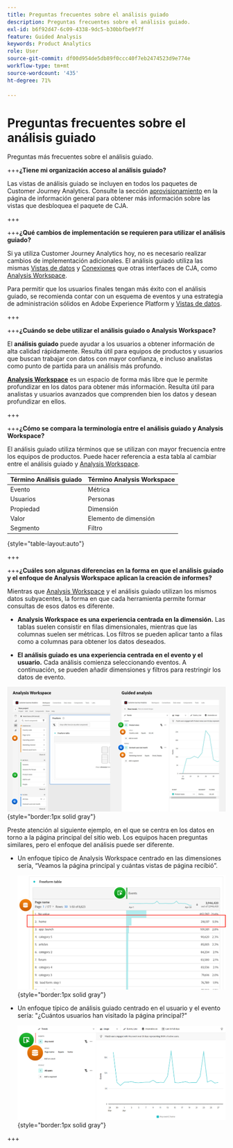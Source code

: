 ```yaml
---
title: Preguntas frecuentes sobre el análisis guiado
description: Preguntas frecuentes sobre el análisis guiado.
exl-id: b6f92d47-6c09-4338-9dc5-b30bbfbe9f7f
feature: Guided Analysis
keywords: Product Analytics
role: User
source-git-commit: df00d954de5db89f0ccc40f7eb2474523d9e774e
workflow-type: tm+mt
source-wordcount: '435'
ht-degree: 71%

---
```


# Preguntas frecuentes sobre el análisis guiado

Preguntas más frecuentes sobre el análisis guiado.

+++**¿Tiene mi organización acceso al análisis guiado?**

Las vistas de análisis guiado se incluyen en todos los paquetes de Customer Journey Analytics. Consulte la sección [aprovisionamiento](overview.md#provisioning) en la página de información general para obtener más información sobre las vistas que desbloquea el paquete de CJA.

+++

+++**¿Qué cambios de implementación se requieren para utilizar el análisis guiado?**

Si ya utiliza Customer Journey Analytics hoy, no es necesario realizar cambios de implementación adicionales. El análisis guiado utiliza las mismas [Vistas de datos](../data-views/data-views.md) y [Conexiones](../connections/overview.md) que otras interfaces de CJA, como [Analysis Workspace](../analysis-workspace/home.md).

Para permitir que los usuarios finales tengan más éxito con el análisis guiado, se recomienda contar con un esquema de eventos y una estrategia de administración sólidos en Adobe Experience Platform y [Vistas de datos](../data-views/data-views.md).

+++

+++**¿Cuándo se debe utilizar el análisis guiado o Analysis Workspace?**

El **análisis guiado** puede ayudar a los usuarios a obtener información de alta calidad rápidamente. Resulta útil para equipos de productos y usuarios que buscan trabajar con datos con mayor confianza, e incluso analistas como punto de partida para un análisis más profundo.

**[Analysis Workspace](../analysis-workspace/home.md)** es un espacio de forma más libre que le permite profundizar en los datos para obtener más información. Resulta útil para analistas y usuarios avanzados que comprenden bien los datos y desean profundizar en ellos.

+++

+++**¿Cómo se compara la terminología entre el análisis guiado y Analysis Workspace?**

El análisis guiado utiliza términos que se utilizan con mayor frecuencia entre los equipos de productos. Puede hacer referencia a esta tabla al cambiar entre el análisis guiado y [Analysis Workspace](../analysis-workspace/home.md).

| Término Análisis guiado | Término Analysis Workspace |
| --- | --- |
| Evento | Métrica |
| Usuarios | Personas |
| Propiedad | Dimensión |
| Valor | Elemento de dimensión |
| Segmento | Filtro |

{style="table-layout:auto"}

+++

+++**¿Cuáles son algunas diferencias en la forma en que el análisis guiado y el enfoque de Analysis Workspace aplican la creación de informes?**

Mientras que [Analysis Workspace](../analysis-workspace/home.md) y el análisis guiado utilizan los mismos datos subyacentes, la forma en que cada herramienta permite formar consultas de esos datos es diferente.

* **Analysis Workspace es una experiencia centrada en la dimensión.** Las tablas suelen consistir en filas dimensionales, mientras que las columnas suelen ser métricas. Los filtros se pueden aplicar tanto a filas como a columnas para obtener los datos deseados.

* **El análisis guiado es una experiencia centrada en el evento y el usuario.** Cada análisis comienza seleccionando eventos. A continuación, se pueden añadir dimensiones y filtros para restringir los datos de evento.

![Vistas de Analysis Workspace y del análisis guiado](assets/structure.png){style="border:1px solid gray"}

Preste atención al siguiente ejemplo, en el que se centra en los datos en torno a la página principal del sitio web. Los equipos hacen preguntas similares, pero el enfoque del análisis puede ser diferente.

* Un enfoque típico de Analysis Workspace centrado en las dimensiones sería, “Veamos la página principal y cuántas vistas de página recibió”.

  ![Centrado en la dimensión](assets/dimension-centered.png){style="border:1px solid gray"}

* Un enfoque típico de análisis guiado centrado en el usuario y el evento sería: &quot;¿Cuántos usuarios han visitado la página principal?&quot;

  ![Centrado en el evento](assets/event-centered.png){style="border:1px solid gray"}

+++
